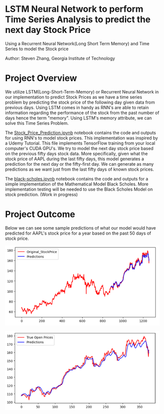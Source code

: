 # LSTM Neural Network to perform Time Series Analysis to predict the next day Stock Price
Using a Recurrent Neural Network(Long Short Term Memory) and Time Series to model the Stock price


Author: Steven Zhang, Georgia Institute of Technology


# Project Overview
We utilize LSTM(Long-Short-Term-Memory) or Recurrent Neural Network in our implementation to predict Stock Prices as we have a time series problem by predicting the stock price of the following day given data from previous days. Using LSTM comes in handy as RNN's are able to retain information regarding the performance of the stock from the past number of days hence the term "memory". Using LSTM's memory attribute, we can solve this Time Series Problem.

The [Stock_Price_Prediction.ipynb](https://github.com/stevenzhang070302/LSTM-Model-Predicting-Stocks/blob/main/Stock_Price_Prediction.ipynb) notebook contains the code and outputs for using RNN's to model stock prices. This implementation was inspired by a Udemy Tutorial. This file implements TensorFlow training from your local computer's CUDA GPU's. We try to model the next day stock price based on the previous fifty days stock data. More specifically, given what the stock price of AAPL during the last fifty days, this model generates a prediction for the next day or the fifty-first day. We can generate as many predictions as we want just from the last fifty days of known stock prices.

The [black-scholes.ipynb](https://github.com/stevenzhang070302/LSTM-Model-Predicting-Stocks/blob/main/black-scoles.ipynb) notebook contains the code and outputs for a simple implementation of the Mathematical Model Black Scholes. More implementation testing will be needed to use the Black Scholes Model on stock prediction. (Work in progress)

# Project Outcome
Below we can see some sample predictions of what our model would have predicted for AAPL's stock price for a year based on the past 50 days of stock price. 

![LSTM Model Prediction Graph](https://github.com/stevenzhang070302/LSTM-Model-Predicting-Stocks/blob/main/LSTM_Pred_1.png)

![LSTM Model Prediction Graph Zoomed-in](https://github.com/stevenzhang070302/LSTM-Model-Predicting-Stocks/blob/main/LSTM_Pred_2.png)
